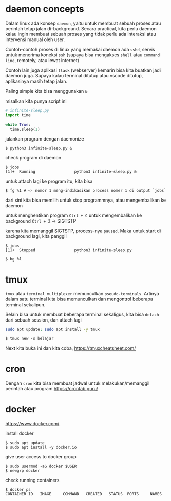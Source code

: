 # daemon concepts
Dalam linux ada konsep `daemon`, yaitu untuk membuat sebuah proses atau perintah tetap jalan di-background.
Secara practical, kita perlu daemon kalau ingin membuat sebuah proses yang tidak perlu ada interaksi atau intervensi manual oleh user.

Contoh-contoh proses di linux yang memakai daemon ada `sshd`, servis untuk menerima koneksi `ssh` (supaya bisa mengakses `shell` atau `command line`, remotely, atau lewat internet)

Contoh lain juga aplikasi `flask` (webserver) kemarin bisa kita buatkan jadi daemon juga. Supaya kalau terminal ditutup atau vscode ditutup, aplikasinya masih tetap jalan.

Paling simple kita bisa menggunakan `&`

misalkan kita punya script ini
```python
# infinite-sleep.py
import time

while True:
  time.sleep(1)
```

jalankan program dengan daemonize
```
$ python3 infinite-sleep.py &
```

check program di daemon
```
$ jobs
[1]+  Running                 python3 infinite-sleep.py &
```

untuk attach lagi ke program itu, kita bisa
```
$ fg %1 # <- nomor 1 meng-indikasikan process nomer 1 di output `jobs`
```

dari sini kita bisa memilih untuk stop programmnya, atau mengembalikan ke daemon

untuk menghentikan program `Ctrl + C`
untuk mengembalikan ke background `Ctrl + Z` => SIGTSTP

karena kita memanggil SIGTSTP, process-nya `paused`. Maka untuk start di background lagi, kita panggil
```
$ jobs
[1]+  Stopped                 python3 infinite-sleep.py

$ bg %1
```


# tmux

`tmux` atau `terminal multiplexer` memunculkan `pseudo-terminals`. Artinya dalam satu terminal kita bisa memunculkan dan mengontrol beberapa terminal sekalipun.

Selain bisa untuk membuat beberapa terminal sekaligus, kita bisa `detach` dari sebuah session, dan attach lagi

```bash
sudo apt update; sudo apt install -y tmux
```

```
$ tmux new -s belajar
```

Next kita buka ini dan kita coba, https://tmuxcheatsheet.com/

# cron
Dengan `cron` kita bisa membuat jadwal untuk melakukan/memanggil perintah atau program
https://crontab.guru/

# docker
https://www.docker.com/

install docker
```
$ sudo apt update
$ sudo apt install -y docker.io
```

give user access to docker group
```
$ sudo usermod -aG docker $USER
$ newgrp docker
```

check running containers
```
$ docker ps
CONTAINER ID   IMAGE     COMMAND   CREATED   STATUS  PORTS     NAMES
```